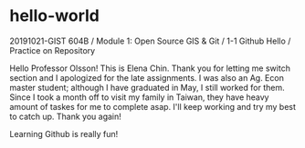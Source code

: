# hello-world

20191021-GIST 604B / Module 1: Open Source GIS &amp; Git / 1-1 Github Hello / Practice on Repository

Hello Professor Olsson! This is Elena Chin. Thank you for letting me switch section and I apologized for the late assignments. 
I was also an Ag. Econ master student; although I have graduated in May, I still worked for them. Since I took a month off to visit my family in Taiwan, they have heavy amount of taskes for me to complete asap. I'll keep working and try my best to catch up. Thank you again! 

Learning Github is really fun!
